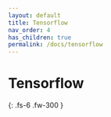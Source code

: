 ```yaml
---
layout: default
title: Tensorflow
nav_order: 4
has_children: true
permalink: /docs/tensorflow
---
```


# Tensorflow

{: .fs-6 .fw-300 }
